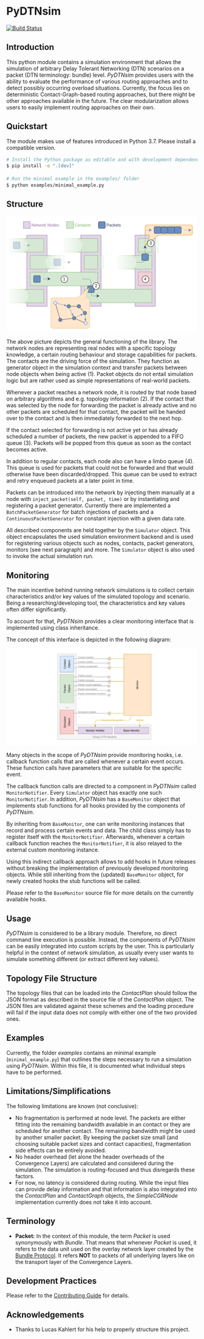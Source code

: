 # PyDTNsim

[![Build Status](https://travis-ci.org/ducktec/pydtnsim.svg?branch=master)](https://travis-ci.org/ducktec/pydtnsim)

## Introduction

This python module contains a simulation environment that allows the simulation of arbitrary Delay Tolerant Networking (DTN) scenarios on a packet (DTN terminology: bundle) level. *PyDTNsim* provides users with the ability to evaluate the performance of various routing approaches and to detect possibly occurring overload situations. Currently, the focus lies on deterministic Contact-Graph-based routing approaches, but there might be other
approaches available in the future. The clear modularization allows users to easily implement routing approaches on their own.

## Quickstart

The module makes use of features introduced in Python 3.7. Please install a 
compatible version.

```bash
# Install the Python package as editable and with development dependencies
$ pip install -e ".[dev]"

# Run the minimal example in the examples/ folder
$ python examples/minimal_example.py
```

## Structure

![pyDTNsim Scheme](docs/resources/scheme_pydtnsim.png)

The above picture depicts the general functioning of the library. The network nodes are representing real nodes with a specific topology knowledge, a certain routing behaviour and storage capabilities for packets. The contacts are the driving force of the simulation. They function as generator object in the simulation context and transfer packets between node objects when being active (1). Packet objects do not entail simulation logic but are rather used as simple representations of real-world packets.

Whenever a packet reaches a network node, it is routed by that node based on arbitrary algorithms and e.g. topology information (2). If the contact that was selected by the node for forwarding the packet is already active and no other packets are scheduled for that contact, the packet will be handed over to the contact and is then immediately forwarded to the next hop.

If the contact selected for forwarding is not active yet or has already scheduled a number of packets, the new packet is appended to a FIFO queue (3). Packets will be popped from this queue as soon as the contact becomes active.

In addition to regular contacts, each node also can have a limbo queue (4). This queue is used for packets that could not be forwarded and that would otherwise have been discarded/dropped. This queue can be used to extract and retry enqueued packets at a later point in time.

Packets can be introduced into the network by injecting them manually at a node with `inject_packet(self, packet, time)` or by instantiating and registering a packet generator. Currently there are implemented a  `BatchPacketGenerator` for batch injections of packets and a `ContinuousPacketGenerator` for constant injection with a given data rate.

All described components are held together by the `Simulator` object. This object encapsulates the used simulation environment backend and is used for registering various objects such as nodes, contacts, packet generators, monitors (see next paragraph) and more. The `Simulator` object is also used to invoke the actual simulation run.

## Monitoring
The main incentive behind running network simulations is to collect certain characteristics and/or key values of the simulated topology and scenario. Being a researching/developing tool, the characteristics and key values often differ significantly.

To account for that, *PyDTNsim* provides a clear monitoring interface that is implemented using class inheritance.

The concept of this interface is depicted in the following diagram:

![Monitoring Concept](docs/resources/pydtnsim_monitoring.png)

Many objects in the scope of *PyDTNsim* provide monitoring hooks, i.e. callback function calls that are called whenever a certain event occurs. These function calls have parameters that are suitable for the specific event.

The callback function calls are directed to a component in *PyDTNsim* called `MonitorNotifier`. Every `Simulator` object has exactly one such  `MonitorNotifier`. In addition, *PyDTNsim* has a `BaseMonitor` object that implements stub functions for all hooks provided by the components of *PyDTNsim*.

By inheriting from `BaseMonitor`, one can write monitoring instances that record and process certain events and data. The child class simply has to register itself with the `MonitorNotifier`. Afterwards, whenever a certain callback function reaches the `MonitorNotifier`, it is also relayed to the external custom monitoring instance.

Using this indirect callback approach allows to add hooks in future releases without breaking the implementation of previously developed monitoring objects. While still inheriting from the (updated) `BaseMonitor` object, for newly created hooks the stub functions will be called.

Please refer to the `BaseMonitor` source file for more details on the currently available hooks.

## Usage
*PyDTNsim* is considered to be a library module. Therefore, no direct command line execution is possible. Instead, the components of *PyDTNsim* can be easily integrated into custom scripts by the user. This is particularly helpful in the context of network simulation, as usually every user wants to simulate something different (or extract different key values).

## Topology File Structure
The topology files that can be loaded into the *ContactPlan* should follow the JSON format as described in the source file of the *ContactPlan* object. The JSON files are validated against these schemes and the loading procedure will fail if the input data does not comply with either one of the two provided ones.

## Examples
Currently, the folder *examples* contains an minimal example (`minimal_example.py`) that outlines the steps necessary to run a simulation using *PyDTNsim*. Within this file, it is documented what individual steps have to be performed.

## Limitations/Simplifications
The following limitations are known (not conclusive):
* No fragmentation is performed at node level. The packets are either fitting into the remaining bandwidth available in an contact or they are scheduled for another contact. The remaining bandwidth might be used by another smaller packet. By keeping the packet size small (and choosing suitable packet sizes and contact capacities), fragmentation side effects can be entirely avoided.
* No header overhead (let alone the header overheads of the Convergence Layers) are calculated and considered during the simulation. The simulation is routing-focused and thus disregards these factors.
* For now, no latency is considered during routing. While the input files can provide delay information and that information is also integrated into the *ContactPlan* and *ContactGraph* objects, the *SimpleCGRNode* implementation currently does not take it into account.

## Terminology
* **Packet:** In the context of this module, the term *Packet* is used synonymously with *Bundle*. That means that whenever *Packet* is used, it refers to the data unit used on the overlay network layer created by the [Bundle Protocol](https://tools.ietf.org/html/rfc5050). It refers **NOT** to packets of all underlying layers like on the transport layer of the Convergence Layers.

## Development Practices
Please refer to the [Contributing Guide](CONTRIBUTING.md) for details.

## Acknowledgements
* Thanks to Lucas Kahlert for his help to properly structure this project.
